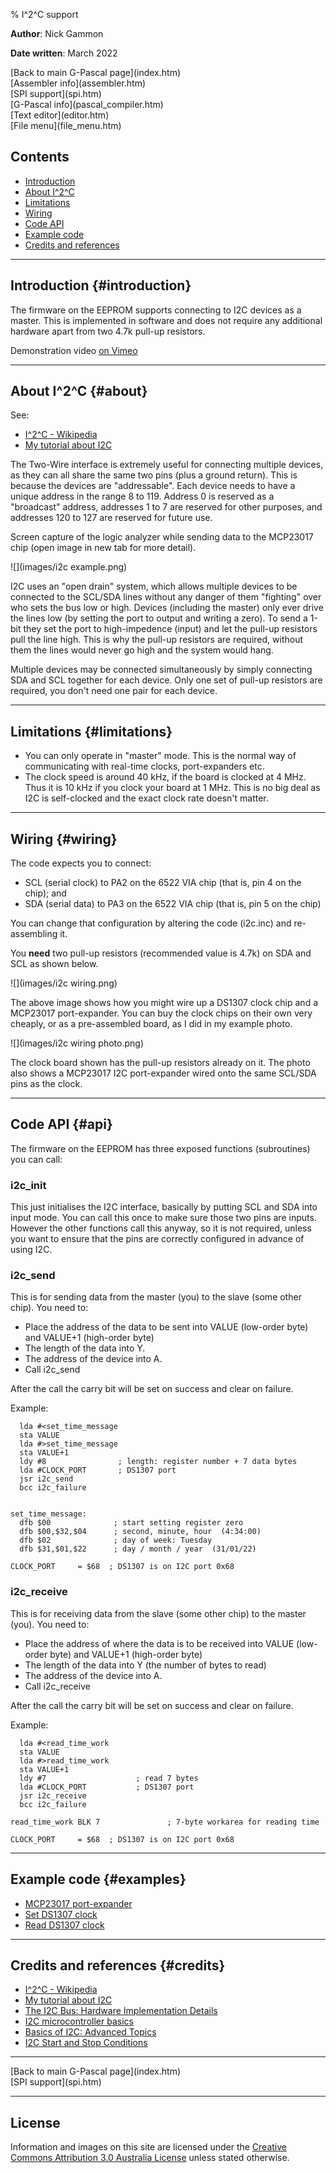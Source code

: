 % I^2^C support

**Author**: Nick Gammon

**Date written**: March 2022

<div class='quick_link'> [Back to main G-Pascal page](index.htm)</div>
<div class='quick_link'> [Assembler info](assembler.htm) </div>
<div class='quick_link'> [SPI support](spi.htm)</div>
<div class='quick_link'> [G-Pascal info](pascal_compiler.htm)</div>
<div class='quick_link'> [Text editor](editor.htm) </div>
<div class='quick_link'> [File menu](file_menu.htm) </div>

## Contents

* [Introduction](#introduction)
* [About I^2^C](#about)
* [Limitations](#limitations)
* [Wiring](#wiring)
* [Code API](#api)
* [Example code](#examples)
* [Credits and references](#credits)



---


## Introduction {#introduction}

The firmware on the EEPROM supports connecting to I2C devices as a master. This is implemented in software and does not require any additional hardware apart from two 4.7k pull-up resistors.

Demonstration video [on Vimeo](https://vimeo.com/684851623)

---

## About I^2^C {#about}

See:

* [I^2^C - Wikipedia](https://en.wikipedia.org/wiki/I%C2%B2C)
* [My tutorial about I2C](https://gammon.com.au/i2c)

The Two-Wire interface is extremely useful for connecting multiple devices, as they can all share the same two pins (plus a ground return). This is because the devices are "addressable". Each device needs to have a unique address in the range 8 to 119. Address 0 is reserved as a "broadcast" address, addresses 1 to 7 are reserved for other purposes, and addresses 120 to 127 are reserved for future use.

Screen capture of the logic analyzer while sending data to the MCP23017 chip (open image in new tab for more detail).

![](images/i2c example.png)

I2C uses an "open drain" system, which allows multiple devices to be connected to the SCL/SDA lines without any danger of them "fighting" over who sets the bus low or high. Devices (including the master) only ever drive the lines low (by setting the port to output and writing a zero). To send a 1-bit they set the port to high-impedence (input) and let the pull-up resistors pull the line high. This is why the pull-up resistors are required, without them the lines would never go high and the system would hang.

Multiple devices may be connected simultaneously by simply connecting SDA and SCL together for each device. Only one set of pull-up resistors are required, you don't need one pair for each device.

---

## Limitations {#limitations}

* You can only operate in "master" mode. This is the normal way of communicating with real-time clocks, port-expanders etc.
* The clock speed is around 40 kHz, if the board is clocked at 4 MHz. Thus it is 10 kHz if you clock your board at 1 MHz. This is no big deal as I2C is self-clocked and the exact clock rate doesn't matter.

---


## Wiring {#wiring}

The code expects you to connect:

* SCL (serial clock) to PA2 on the 6522 VIA chip (that is, pin 4 on the chip); and
* SDA (serial data) to PA3 on the 6522 VIA chip (that is, pin 5 on the chip)

You can change that configuration by altering the code (i2c.inc) and re-assembling it.

You **need** two pull-up resistors (recommended value is 4.7k) on SDA and SCL as shown below.

![](images/i2c wiring.png)

The above image shows how you might wire up a DS1307 clock chip and a MCP23017 port-expander. You can buy the clock chips on their own very cheaply, or as a pre-assembled board, as I did in my example photo.

![](images/i2c wiring photo.png)

The clock board shown has the pull-up resistors already on it. The photo also shows a MCP23017 I2C port-expander wired onto the same SCL/SDA pins as the clock.

---

## Code API {#api}

The firmware on the EEPROM has three exposed functions (subroutines) you can call:

### i2c_init

This just initialises the I2C interface, basically by putting SCL and SDA into input mode. You can call this once to make sure those two pins are inputs. However the other functions call this anyway, so it is not required, unless you want to ensure that the pins are correctly configured in advance of using I2C.

### i2c_send

This is for sending data from the master (you) to the slave (some other chip). You need to:

* Place the address of the data to be sent into VALUE  (low-order byte) and VALUE+1 (high-order byte)
* The length of the data into Y.
* The address of the device into A.
* Call i2c_send

After the call the carry bit will be set on success and clear on failure.

Example:

```
  lda #<set_time_message
  sta VALUE
  lda #>set_time_message
  sta VALUE+1
  ldy #8                ; length: register number + 7 data bytes
  lda #CLOCK_PORT       ; DS1307 port
  jsr i2c_send
  bcc i2c_failure


set_time_message:
  dfb $00              ; start setting register zero
  dfb $00,$32,$04      ; second, minute, hour  (4:34:00)
  dfb $02              ; day of week: Tuesday
  dfb $31,$01,$22      ; day / month / year  (31/01/22)

CLOCK_PORT     = $68  ; DS1307 is on I2C port 0x68
```

### i2c_receive

This is for receiving data from the slave (some other chip) to the master (you). You need to:

* Place the address of where the data is to be received into VALUE (low-order byte) and VALUE+1 (high-order byte)
* The length of the data into Y (the number of bytes to read)
* The address of the device into A.
* Call i2c_receive

After the call the carry bit will be set on success and clear on failure.

Example:

```
  lda #<read_time_work
  sta VALUE
  lda #>read_time_work
  sta VALUE+1
  ldy #7                    ; read 7 bytes
  lda #CLOCK_PORT           ; DS1307 port
  jsr i2c_receive
  bcc i2c_failure

read_time_work BLK 7               ; 7-byte workarea for reading time

CLOCK_PORT     = $68  ; DS1307 is on I2C port 0x68
```

---

## Example code {#examples}

* [MCP23017 port-expander](examples/asm/i2c_port_expander_demo.asm)
* [Set DS1307 clock](examples/asm/set_i2c_clock.asm)
* [Read DS1307 clock](examples/asm/read_i2c_clock.asm)

---


## Credits and references {#credits}

* [I^2^C - Wikipedia](https://en.wikipedia.org/wiki/I%C2%B2C)
* [My tutorial about I2C](https://gammon.com.au/i2c)
* [The I2C Bus: Hardware Implementation Details](https://www.allaboutcircuits.com/technical-articles/the-i2c-bus-hardware-implementation-details/)
* [I2C microcontroller basics](https://training.ti.com/i2c-i2c-microcontroller-basics)
* [Basics of I2C: Advanced Topics](https://training.ti.com/sites/default/files/docs/adcs-introduction-to-i2c-advanced-topics-presentation.pdf)
* [I2C Start and Stop Conditions](http://fastbitlab.com/stm32-i2c-lecture-4-i2c-start-and-stop-conditions/)

---

<div class='quick_link'> [Back to main G-Pascal page](index.htm)</div>
<div class='quick_link'> [SPI support](spi.htm)</div>


---

## License

Information and images on this site are licensed under the [Creative Commons Attribution 3.0 Australia License](https://creativecommons.org/licenses/by/3.0/au/) unless stated otherwise.
